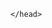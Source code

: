 <!DOCTYPE html>
<html lang="en" dir="ltr">
   <head>
	<meta name="viewport" content="width=device-width, initial-scale=1 shrink-to-fit=no">
        <script async="" src="//cdn2.editmysite.com/js/wsnbn/snowday262.js"></script>
        <script type="text/javascript" async="" src="https://ssl.google-analytics.com/ga.js"></script>
        <script src="{{ "assets/js/gdprscript.js" | relative_url }}"></script>
        <script src="{{ "assets/js/body.js" | relative_url }}"></script>
        <title>Linda Mezzetti - Silk Paintings</title><meta property="og:site_name" content="Linda Mezzetti">
	<meta http-equiv="Content-Type" content="text/html; charset=UTF-8" />
	<meta http-equiv="X-UA-Compatible" content="IE=edge">
<meta http-equiv="Content-Type" content="text/html; charset=utf-8">
<link rel="shortcut icon" href="{{ "favicon.ico" | relative_url }}" type="image/x-icon">
<link rel="stylesheet" href="https://stackpath.bootstrapcdn.com/bootstrap/4.4.1/css/bootstrap.min.css" integrity="sha384-Vkoo8x4CGsO3+Hhxv8T/Q5PaXtkKtu6ug5TOeNV6gBiFeWPGFN9MuhOf23Q9Ifjh" crossorigin="anonymous">
<link id="wsite-base-style" rel="stylesheet" type="text/css" href="{{ "assets/css/sites.css" | relative_url}}">
<link rel="stylesheet" type="text/css" href="{{ "assets/css/fancybox.css" | relative_url}}">
<link rel="stylesheet" type="text/css" href="{{ "assets/css/main_style.css"  | relative_url}}" title="wsite-theme-css">
<link href="//fonts.googleapis.com/css?family=Lato:400,300,300italic,700,400italic,700italic&subset=latin,latin-ext" rel="stylesheet" type="text/css">

		
    </head>
